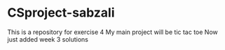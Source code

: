 # CSproject-sabzali
This is a repository for exercise 4 
My main project will be tic tac toe
Now just added week 3 solutions
